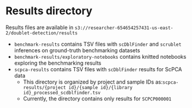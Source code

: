 # Results directory

Results files are available in `s3://researcher-654654257431-us-east-2/doublet-detection/results`

- `benchmark-results` contains TSV files with `scDblFinder` and `scrublet` inferences on ground-truth benchmarking datasets
- `benchmark-results/exploratory-notebooks` contains knitted notebooks exploring the benchmarking results
- `scpca-results` contains TSV files with `scDblFinder` results for ScPCA data
    - This directory is organized by project and sample IDs as:`scpca-results/{project id}/{sample id}/{library id}_processed_scdblfinder.tsv`
    - Currently, the directory contains only results for `SCPCP000001`
